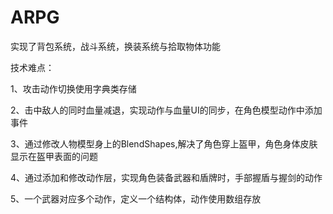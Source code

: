 # ARPG

实现了背包系统，战斗系统，换装系统与拾取物体功能 

技术难点：

1、攻击动作切换使用字典类存储

2、击中敌人的同时血量减退，实现动作与血量UI的同步，在角色模型动作中添加事件

3、通过修改人物模型身上的BlendShapes,解决了角色穿上盔甲，角色身体皮肤显示在盔甲表面的问题

4、通过添加和修改动作层，实现角色装备武器和盾牌时，手部握盾与握剑的动作

5、一个武器对应多个动作，定义一个结构体，动作使用数组存放
